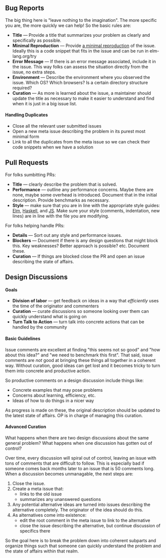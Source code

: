 ## Bug Reports

The big thing here is "leave nothing to the imagination". The more specific you are, the more quickly we can help! So the basic rules are:

  * **Title** &mdash; Provide a title that summarizes your problem as clearly and specifically as possible.
  * **Minimal Reproduction** &mdash; Provide [a minimal reproduction](http://sscce.org/) of the issue. Ideally this is a code snippet that fits in the issue and can be run in elm-lang.org/try
  * **Error Message** &mdash; If there is an error message associated, include it in the issue. This way folks can assess the situation directly from the issue, no extra steps.
  * **Environment** &mdash; Describe the environment where you observed the issue. Which OS? Which browsers? Is a certain directory structure required?
  * **Curation** &mdash; As more is learned about the issue, a maintainer should update the title as necessary to make it easier to understand and find when it is just in a big issue list.

#### Handling Duplicates

  * Close all the relevant user submitted issues
  * Open a new meta issue describing the problem in its purest most minimal form
  * Link to all the duplicates from the meta issue so we can check their code snippets when we have a solution


## Pull Requests

For folks sumbitting PRs:

  * **Title** &mdash; clearly describe the problem that is solved.
  * **Performance** &mdash; outline any performance concerns. Maybe there are none, maybe some overhead is introduced. Document that in the initial description. Provide benchmarks as necessary.
  * **Style** &mdash; make sure that you are in line with the appropriate style guides:  [Elm](http://elm-lang.org/docs/style-guide), [Haskell](https://gist.github.com/evancz/0a1f3717c92fe71702be), and [JS](http://google.github.io/styleguide/javascriptguide.xml). Make sure your style (comments, indentation, new lines) are in line with the file you are modifying.

For folks helping handle PRs:

  * **Details** &mdash; Sort out any style and performance issues.
  * **Blockers** &mdash; Document if there is any design questions that might block this. Key weaknesses? Better approach is possible? etc. Document these.
  * **Curation** &mdash; If things are blocked close the PR and open an issue describing the state of affairs.


## Design Discussions

#### Goals

  - **Division of labor** &mdash; get feedback on ideas in a way that *efficiently* uses the time of the originator and commenters
  - **Curation** &mdash; curate discussions so someone looking over them can quickly understand what is going on
  - **Turn Talk to Action** &mdash; turn talk into concrete actions that can be handled by the community


#### Basic Guidelines

Issue comments are excellent at finding "this seems not so good" and "how about this idea?" and "we need to benchmark this first". That said, issue comments are *not* good at bringing these things all together in a coherent way. Without curation, good ideas can get lost and it becomes tricky to turn them into concrete and productive action.

So productive comments on a design discussion include things like:

  * Concrete examples that may pose problems
  * Concerns about learning, efficiency, etc.
  * Ideas of how to do things in a nicer way

As progress is made on these, the original description should be updated to the latest state of affairs. OP is in charge of managing this curation.


#### Advanced Curation

What happens when there are two design discussions about the same general problem? What happens when one discussion has gotten out of control?
 
Over time, every discussion will spiral out of control, leaving an issue with tons of comments that are difficult to follow. This is especially bad if someone comes back months later to an issue that is 50 comments long. When a discussion becomes unmanagable, the next steps are:

  1. Close the issue.
  2. Create a meta issue that:
      - links to the old issue
      - summarizes any unanswered questions
  3. Any potential alternative ideas are turned into issues describing the alternative completely. The originator of the idea should do this.
  4. As alternatives come into existence:
      - edit the root comment in the meta issue to link to the alternative
      - close the issue describing the alternative, but continue discussion of specifics there

So the goal here is to break the problem down into coherent subparts and organize things such that someone can quickly understand the problem and the state of affairs within that realm.
